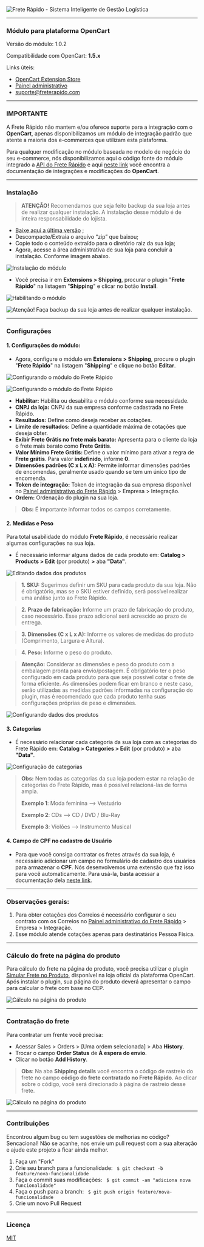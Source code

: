 
![Frete Rápido - Sistema Inteligente de Gestão Logística](https://freterapido.com/imgs/frete_rapido.png)

<hr>

### **Módulo para plataforma OpenCart**

Versão do módulo: 1.0.2

Compatibilidade com OpenCart: **1.5.x**

Links úteis:

- [OpenCart Extension Store][1]
- [Painel administrativo][2]
- [suporte@freterapido.com][3]

-------------

### IMPORTANTE
A Frete Rápido não mantem e/ou oferece suporte para a integração com o **OpenCart**, apenas disponibilizamos um módulo de integração padrão que atente a maioria dos e-commerces que utilizam esta plataforma.

Para qualquer modificação no módulo baseada no modelo de negócio do seu e-commerce, nós disponibilizamos aqui o código fonte do módulo integrado a [API do Frete Rápido][9] e aqui [neste link][8] você encontra a documentação de integrações e modificações do **OpenCart**.

--------------

### Instalação

>**ATENÇÃO!** Recomendamos que seja feito backup da sua loja antes de realizar qualquer instalação. A instalação desse módulo é de inteira responsabilidade do lojista.

- [Baixe aqui a última versão][4] ;
- Descompacte/Extraia o arquivo “zip” que baixou;
- Copie todo o conteúdo extraído para o diretório raiz da sua loja;
- Agora, acesse a área administrativa de sua loja para concluir a instalação. Conforme imagem abaixo.

![Instalação do módulo](docs/img/extension_install.gif "Procedimentos de instalação")

- Você precisa ir em **Extensions > Shipping**, procurar o plugin "**Frete Rápido**" na listagem "**Shipping**" e clicar no botão **Install**.

![Habilitando o módulo](docs/img/extension_install_2.jpg "Habilitando o módulo")

![Atenção! Faça backup da sua loja antes de realizar qualquer instalação.](http://freterapido.com/dev/imgs/magento_doc/attention_2.png "#FicaDica ;)")

----------

### Configurações

#### 1. Configurações do módulo:

- Agora, configure o módulo em **Extensions > Shipping**, procure o plugin "**Frete Rápido**" na listagem "**Shipping**" e clique no botão **Editar**.

![Configurando o módulo do Frete Rápido](docs/img/extension_edit.jpg "Editando o módulo")

![Configurando o módulo do Frete Rápido](docs/img/module_page.png "Configurações do módulo")

- **Habilitar:** Habilita ou desabilita o módulo conforme sua necessidade.
- **CNPJ da loja:** CNPJ da sua empresa conforme cadastrada no Frete Rápido.
- **Resultados:** Define como deseja receber as cotações.
- **Limite de resultados:** Define a quantidade máxima de cotações que deseja obter.
- **Exibir Frete Grátis no frete mais barato:** Apresenta para o cliente da loja o frete mais barato como **Frete Grátis**.
- **Valor Mínimo Frete Grátis:**  Define o valor mínimo para ativar a regra de **Frete grátis**. Para valor **indefinido**, informe **0**.
- **Dimensões padrões (C x L x A):** Permite informar dimensões padrões de encomendas, geralmente usado quando se tem um único tipo de encomenda.
- **Token de integração:** Token de integração da sua empresa disponível no [Painel administrativo do Frete Rápido][2] > Empresa > Integração.
- **Ordem:** Ordenação do plugin na sua loja.

> **Obs:** É importante informar todos os campos corretamente.

#### 2. Medidas e Peso

Para total usabilidade do módulo **Frete Rápido**, é necessário realizar algumas configurações na sua loja.

- É necessário informar alguns dados de cada produto em: **Catalog > Products > Edit** (por produto) **>** aba **"Data"**.

![Editando dados dos produtos](docs/img/product_edit.gif "Editando dados de produtos")

>**1. SKU:** Sugerimos definir um SKU para cada produto da sua loja. Não é obrigatório, mas se o SKU estiver definido, será possível realizar uma análise junto ao Frete Rápido.

>**2. Prazo de fabricação:** Informe um prazo de fabricação do produto, caso necessário. Esse prazo adicional será acrescido ao prazo de entrega.

>**3. Dimensões (C x L x A):** Informe os valores de medidas do produto (Comprimento, Largura e Altura).

>**4. Peso:** Informe o peso do produto.

> **Atenção:** Considerar as dimensões e peso do produto com a embalagem pronta para envio/postagem.
> É obrigatório ter o peso configurado em cada produto para que seja possível cotar o frete de forma eficiente. As dimensões podem ficar em branco e neste caso, serão utilizadas as medidas padrões informadas na configuração do plugin, mas é recomendado que cada produto tenha suas configurações próprias de peso e dimensões.

![Configurando dados dos produtos](docs/img/product_edit.jpg "Configuração dados de produtos")

#### 3. Categorias

- É necessário relacionar cada categoria da sua loja com as categorias do Frete Rápido em: **Catalog > Categories > Edit** (por produto) **>** aba **"Data"**.

![Configuração de categorias ](docs/img/category_edit.gif "Configuração de categorias")

> **Obs:** Nem todas as categorias da sua loja podem estar na relação de categorias do Frete Rápido, mas é possível relacioná-las de forma ampla.
>
> **Exemplo 1**: Moda feminina --> Vestuário
>
> **Exemplo 2**: CDs --> CD / DVD / Blu-Ray
>
> **Exemplo 3**: Violões --> Instrumento Musical

#### 4. Campo de CPF no cadastro de Usuário

- Para que você consiga contratar os fretes através da sua loja, é necessário adicionar um campo no formulário de cadastro dos usuários para armazenar o **CPF**.
Nós desenvolvemos uma extensão que faz isso para você automaticamente. Para usá-la, basta acessar a documentação dela [neste link][7].

--------

### Observações gerais:
1. Para obter cotações dos Correios é necessário configurar o seu contrato com os Correios no [Painel administrativo do Frete Rápido][2] > Empresa > Integração.
2. Esse módulo atende cotações apenas para destinatários Pessoa Física.

----------

### Cálculo do frete na página do produto

Para cálculo do frete na página do produto, você precisa utilizar o plugin [Simular Frete no Produto][6], disponível na loja oficial da plataforma OpenCart.
Após instalar o plugin, sua página do produto deverá apresentar o campo para calcular o frete com base no CEP.

![Cálculo na página do produto](docs/img/cotacao_pagina_produto.gif "Página do produto")

--------

### Contratação do frete

Para contratar um frente você precisa:

- Acessar Sales > Orders > [Uma ordem selecionada] > Aba **History**.
- Trocar o campo **Order Status** de **À espera do envio**.
- Clicar no botão **Add History**.

> **Obs**: Na aba **Shipping details** você encontra o código de rastreio do frete no campo **código do frete contratado no Frete Rápido**. Ao clicar sobre o código, você será direcionado à página de rastreio desse frete.

![Cálculo na página do produto](docs/img/contratacao.gif "Página do produto")

--------

### Contribuições
Encontrou algum bug ou tem sugestões de melhorias no código? Sencacional! Não se acanhe, nos envie um pull request com a sua alteração e ajude este projeto a ficar ainda melhor.

1. Faça um "Fork"
2. Crie seu branch para a funcionalidade: ` $ git checkout -b feature/nova-funcionalidade`
3. Faça o commit suas modificações: ` $ git commit -am "adiciona nova funcionalidade"`
4. Faça o push para a branch: ` $ git push origin feature/nova-funcionalidade`
5. Crie um novo Pull Request

--------

### Licença
[MIT][5]



  [1]: https://www.opencart.com/index.php?route=marketplace/extension/info&extension_id=30147&filter_search=frete%20r%C3%A1pido "OpenCart Extension Store"
  [2]: https://freterapido.com/painel/?origin=github_opencart_1.5.x "Painel do Frete Rápido"
  [3]: mailto:suporte@freterapido.com "E-mail para a galera super gente fina :)"
  [4]: https://github.com/freterapido/freterapido_opencart_1.5.x/archive/master.zip
  [5]: https://github.com/freterapido/freterapido_magento/blob/master/LICENSE
  [6]: https://www.opencart.com/index.php?route=marketplace/extension/info&extension_id=25506&filter_category_id=5&filter_license=free
  [7]: https://github.com/freterapido/opencart_1.5.x_cpf_checkout
  [8]: http://docs.opencart.com/developer/module/
  [9]: https://www.freterapido.com/dev/
